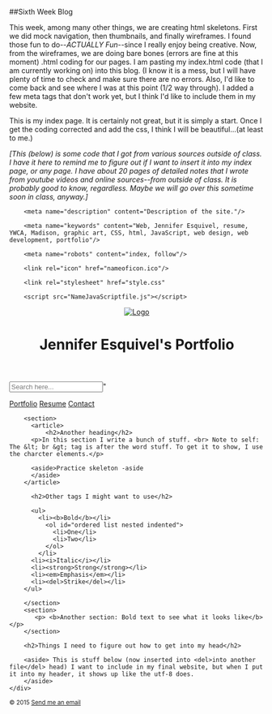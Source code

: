 ##Sixth Week Blog


This week, among many other things, we are creating html skeletons.  First we did mock navigation, then thumbnails, and finally wireframes.  I found those fun to do--*ACTUALLY Fun*--since I really enjoy being creative.  Now, from the wireframes, we are doing bare bones (errors are fine at this moment) .html coding for our pages. I am pasting my index.html code (that I am currently working on) into this blog.  (I know it is a mess, but I will have plenty of time to check and make sure there are no errors.  Also, I'd like to come back and see where I was at this point (1/2 way through).  I added a few meta tags that don't work yet, but I think I'd like to include them in my website.

This is my index page.  It is certainly not great, but it is simply a start.  Once I get the coding corrected and add the css, I think I will be beautiful...(at least to me.)
<!DOCTYPE html>
<html>
  <head>
    <title>Jennifer Esquivel's Website</title>
        <meta charset="UTF-8">

*[This (below) is some code that I got from various sources outside of class.  I have it here to remind me to figure out if I want to insert it into my index page, or any page.  I have about 20 pages of detailed notes that I wrote from youtube videos and online sources--from outside of class.  It is probably good to know, regardless.  Maybe we will go over this sometime soon in class, anyway.]*


        <meta name="description" content="Description of the site."/>
    
        <meta name="keywords" content="Web, Jennifer Esquivel, resume, YWCA, Madison, graphic art, CSS, html, JavaScript, web design, web development, portfolio"/>
    
        <meta name="robots" content="index, follow"/>

        <link rel="icon" href="nameoficon.ico"/>

        <link rel="stylesheet" href="style.css"

        <script src="NameJavaScriptfile.js"></script>
</head>
  <body>    
    <div id="wrapper">
    <header>
      <a href="desktop image location">
        <img id="websitelogo" alt="Logo"
          src="http://localhost/file/name.gif"/> 
        </a>

  <h1>Jennifer Esquivel's Portfolio</h1>
    </header>
<div class="search")/>
  <form>
<input type="search" placeholder="Search here..."></input>"
  </form>
    <nav id="horzNav">
      <p>
        <a href="Portfolio.html">Portfolio</a>
        <a href="Resume.html">Resume</a>
        <a href="Contact.html">Contact</a>
      </p>
    </nav>
<main id="content">

        <section>
          <article>
              <h2>Another heading</h2>
          <p>In this section I write a bunch of stuff. <br> Note to self: The &lt; br &gt; tag is after the word stuff. To get it to show, I use the charcter elements.</p>
          
          <aside>Practice skeleton -aside
          </aside>
        </article>

          <h2>Other tags I might want to use</h2>

          <ul>
            <li><b>Bold</b></li>
              <ol id="ordered list nested indented">
                <li>One</li>
                <li>Two</li>
              </ol>
            </li>
          <li><i>Italic</i></li>
          <li><strong>Strong</strong></li>
          <li><em>Emphasis</em></li>
          <li><del>Strike</del></li>
        </ul>

        </section>
        <section>
           <p> <b>Another section: Bold text to see what it looks like</b></p>
        </section>
        
        <h2>Things I need to figure out how to get into my head</h2>
        
        <aside> This is stuff below (now inserted into <del>into another file</del> head) I want to include in my final website, but when I put it into my header, it shows up like the utf-8 does.
        </aside>
    </div>
  </main>
  </body>
  <footer>
    <p><small>&copy; 2015 <a href="mailto:jeneesquivel@gmail.com">Send me an email</a></small></p>
  </footer>
</html>